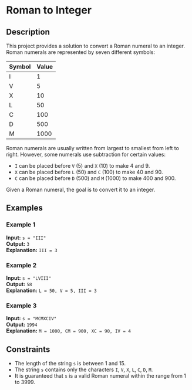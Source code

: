 # Roman to Integer

## Description

This project provides a solution to convert a Roman numeral to an integer. Roman numerals are represented by seven different symbols:

| Symbol | Value |
|--------|-------|
| I      | 1     |
| V      | 5     |
| X      | 10    |
| L      | 50    |
| C      | 100   |
| D      | 500   |
| M      | 1000  |

Roman numerals are usually written from largest to smallest from left to right. However, some numerals use subtraction for certain values:
- `I` can be placed before `V` (5) and `X` (10) to make 4 and 9.
- `X` can be placed before `L` (50) and `C` (100) to make 40 and 90.
- `C` can be placed before `D` (500) and `M` (1000) to make 400 and 900.

Given a Roman numeral, the goal is to convert it to an integer.

## Examples

### Example 1
**Input:** `s = "III"`  
**Output:** `3`  
**Explanation:** `III = 3`

### Example 2
**Input:** `s = "LVIII"`  
**Output:** `58`  
**Explanation:** `L = 50, V = 5, III = 3`

### Example 3
**Input:** `s = "MCMXCIV"`  
**Output:** `1994`  
**Explanation:** `M = 1000, CM = 900, XC = 90, IV = 4`

## Constraints

- The length of the string `s` is between 1 and 15.
- The string `s` contains only the characters `I`, `V`, `X`, `L`, `C`, `D`, `M`.
- It is guaranteed that `s` is a valid Roman numeral within the range from 1 to 3999.
